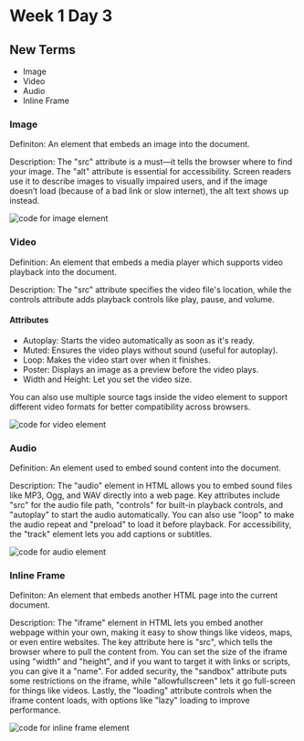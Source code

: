 # Week 1 Day 3

## New Terms
 - Image 
 - Video
 - Audio
 - Inline Frame

### Image

Definiton: An element that embeds an image into the document.

Description: The "src" attribute is a must—it tells the browser where to find your image. The "alt" attribute is essential for accessibility. Screen readers use it to describe images to visually impaired users, and if the image doesn’t load (because of a bad link or slow internet), the alt text shows up instead. 

![code for image element](https://www.tutorialspoint.com/html/images/html_images.jpg)

### Video

Definition: An element that embeds a media player which supports video playback into the document.

Description: The "src" attribute specifies the video file's location, while the controls attribute adds playback controls like play, pause, and volume.

#### Attributes
- Autoplay: Starts the video automatically as soon as it's ready.
- Muted: Ensures the video plays without sound (useful for autoplay).
- Loop: Makes the video start over when it finishes.
- Poster: Displays an image as a preview before the video plays.
- Width and Height: Let you set the video size.

You can also use multiple source tags inside the video element to support different video formats for better compatibility across browsers.

![code for video element](https://samanthaming.gumlet.io/tidbits/91-html-video.jpg.gz)

### Audio

Definition: An element used to embed sound content into the document.

Description: The "audio" element in HTML allows you to embed sound files like MP3, Ogg, and WAV directly into a web page. Key attributes include "src" for the audio file path, "controls" for built-in playback controls, and "autoplay" to start the audio automatically. You can also use "loop" to make the audio repeat and "preload" to load it before playback. For accessibility, the "track" element lets you add captions or subtitles. 

![code for audio element](https://samanthaming.gumlet.io/tidbits/82-html-audio-tag.jpg.gz)

### Inline Frame

Definiton: An element that embeds another HTML page into the current document.

Description: The "iframe" element in HTML lets you embed another webpage within your own, making it easy to show things like videos, maps, or even entire websites. The key attribute here is "src", which tells the browser where to pull the content from. You can set the size of the iframe using "width" and "height", and if you want to target it with links or scripts, you can give it a "name". For added security, the "sandbox" attribute puts some restrictions on the iframe, while "allowfullscreen" lets it go full-screen for things like videos. Lastly, the "loading" attribute controls when the iframe content loads, with options like "lazy" loading to improve performance.

![code for inline frame element](https://handsondataviz.org/images/09-embed/w3schools-tryit-iframe.png)